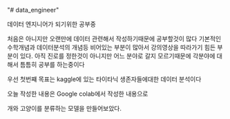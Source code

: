 "# data_engineer" 

데이터 엔지니어가 되기위한 공부중

처음은 아니지만 오랜만에 데이터 관련해서 작성하기때문에 공부할것이 많다
기본적인 수학개념과 데이터분석의 개념등 비어있는 부분이 많아서 강의영상을 따라가기 힘든 부분이 있다.
아직 진로를 정한것이 아니지만 어느 분야로 갈지 모르기때문에 각분야에 대해서 틈틈히 공부를 하는중이다

우선 첫번쨰 목표는 kaggle에 있는 타이타닉 생존자들에대한 데이터 분석이다

오늘 작성한 내용은 Google colab에서 작성한 내용으로 

개와 고양이를 분류하는 모델을 만들어보았다.

